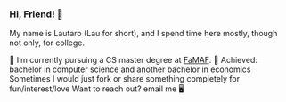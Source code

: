 ### Hi, Friend! 👋

<!--
**lautalom/lautalom** is a ✨ _special_ ✨ repository because its `README.md` (this file) appears on your GitHub profile.

Here are some ideas to get you started:

- 🔭 I’m currently working on ...
- 🌱 I’m currently learning ...
- 👯 I’m looking to collaborate on ...
- 🤔 I’m looking for help with ...
- 💬 Ask me about ...
- 📫 How to reach me: ...
- 😄 Pronouns: ...
- ⚡ Fun fact: ...
-->
My name is Lautaro (Lau for short), and I spend time here mostly, though not only, for college.

🌱 I’m currently pursuing a CS master degree at [FaMAF](https://www.famaf.unc.edu.ar).
💫 Achieved: bachelor in computer science and another bachelor in economics
Sometimes I would just fork or share something completely for fun/interest/love
Want to reach out? email me 🖥️
